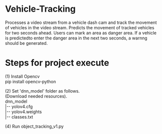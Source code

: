# Vehicle-Tracking
Processes a video stream from a vehicle dash cam and track the movement of vehicles in the video stream. Predicts the movement of tracked vehicles for two seconds ahead. Users can mark an area as danger area. If a vehicle is predictedto enter the danger area in the next two seconds, a warnng should be generated.


# Steps for project execute

(1) Install Opencv <br />
        pip install opencv-python

(2) Set 'dnn_model' folder as follows. <br />
    (Download needed resources). <br />
    dnn_model <br />
    |-- yolov4.cfg <br />
    |-- yolov4.weights <br />
    |-- classes.txt <br />
       
(4) Run object_tracking_v1.py <br />
